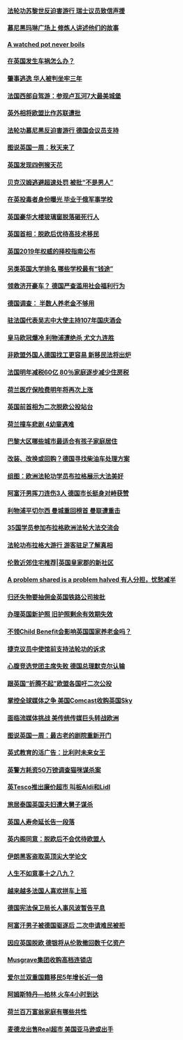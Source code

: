 #### [法轮功苏黎世反迫害游行 瑞士议员致信声援](../pages/nsc974/n10767250.md?t=10081532) 

#### [慕尼黑玛琳广场上 修炼人讲述他们的故事](../pages/nsc974/n10762990.md?t=10081532) 

#### [A watched pot never boils](../pages/nsc974/n10763822.md?t=10081532) 

#### [在英国发生车祸怎么办？](../pages/nsc974/n10763811.md?t=10081532) 

#### [肇事逃逸 华人被判坐牢三年](../pages/nsc974/n10763799.md?t=10081532) 

#### [法国西部自驾游：参观卢瓦河7大最美城堡](../pages/nsc974/n10760218.md?t=10081532) 

#### [英外相将欧盟比作苏联遭批](../pages/nsc974/n10761274.md?t=10081532) 

#### [法轮功慕尼黑反迫害游行 德国会议员支持](../pages/nsc974/n10760664.md?t=10081532) 

#### [图说英国一周：秋天来了](../pages/nsc974/n10761380.md?t=10081532) 

#### [英国发现四例猴天花](../pages/nsc974/n10761362.md?t=10081532) 

#### [贝克汉姆逃避超速处罚 被批“不是男人”](../pages/nsc974/n10761349.md?t=10081532) 

#### [在英投毒者身份曝光 毕业于俄军事学校](../pages/nsc974/n10761338.md?t=10081532) 

#### [英国豪华大楼玻璃窗脱落砸死行人](../pages/nsc974/n10761334.md?t=10081532) 

#### [英国首相：脱欧后优待高技术移民](../pages/nsc974/n10761323.md?t=10081532) 

#### [英国2019年权威的择校指南公布](../pages/nsc974/n10761253.md?t=10081532) 

#### [另类英国大学排名 哪些学校最有“钱途”](../pages/nsc974/n10760972.md?t=10081532) 

#### [领救济开豪车？ 德国严查滥用社会福利行为](../pages/nsc974/n10760730.md?t=10081532) 

#### [德国调查：  半数人养老金不够用](../pages/nsc974/n10760552.md?t=10081532) 

#### [驻法国代表吴志中大使主持107年国庆酒会](../pages/nsc974/n10760458.md?t=10081532) 

#### [皇马欧冠爆冷 利物浦遭绝杀 尤文九连胜](../pages/nsc974/n10759476.md?t=10081532) 

#### [非欧盟外国人德国找工更容易 新移民法将出炉](../pages/nsc974/n10758904.md?t=10081532) 

#### [法国明年减税60亿 80％家庭逐步减少住房税](../pages/nsc974/n10758112.md?t=10081532) 

#### [荷兰医疗保险费明年将再次上涨](../pages/nsc974/n10758614.md?t=10081532) 

#### [英国前首相为二次脱欧公投站台](../pages/nsc974/n10756382.md?t=10081532) 

#### [荷兰撞车悲剧 4幼童遇难](../pages/nsc974/n10758529.md?t=10081532) 

#### [巴黎大区哪些城市最适合有孩子家庭居住](../pages/nsc974/n10758451.md?t=10081532) 

#### [改装、改换或回购？德国寻找柴油车处理方案](../pages/nsc974/n10755781.md?t=10081532) 

#### [组图：欧洲法轮功学员布拉格展示大法美好](../pages/nsc974/n10756084.md?t=10081532) 

#### [阿富汗男挥刀连伤3人 德国市长挺身对峙获赞](../pages/nsc974/n10755624.md?t=10081532) 

#### [利物浦平切尔西 曼城重回榜首 曼联遭重击](../pages/nsc974/n10752442.md?t=10081532) 

#### [35国学员参加布拉格欧洲法轮大法交流会](../pages/nsc974/n10751371.md?t=10081532) 

#### [法轮功布拉格大游行 游客驻足了解真相](../pages/nsc974/n10749360.md?t=10081532) 

#### [伦敦近郊住宅推荐|英国皇家郡的新社区](../pages/nsc974/n10748402.md?t=10081532) 

#### [A problem shared is a problem halved 有人分担，忧愁减半](../pages/nsc974/n10748007.md?t=10081532) 

#### [归还失物要抽佣金英国铁路公司挨批](../pages/nsc974/n10747998.md?t=10081532) 

#### [办理英国新护照 旧护照剩余有效期失效](../pages/nsc974/n10747991.md?t=10081532) 

#### [不领Child Benefit会影响英国国家养老金吗？](../pages/nsc974/n10747977.md?t=10081532) 

#### [捷克议员中使馆前支持法轮功的诉求](../pages/nsc974/n10747691.md?t=10081532) 

#### [心腹竞选党团主席失败 德国总理默克尔认输](../pages/nsc974/n10746576.md?t=10081532) 

#### [跟英国“折腾不起”欧盟各国吁二次公投](../pages/nsc974/n10746245.md?t=10081532) 

#### [掌控全球媒体之争 美国Comcast收购英国Sky](../pages/nsc974/n10746184.md?t=10081532) 

#### [面临流媒体挑战 美传统传媒巨头转战欧洲](../pages/nsc974/n10746233.md?t=10081532) 

#### [图说英国一周：最古老的剧院重新开门](../pages/nsc974/n10746284.md?t=10081532) 

#### [英式教育的活广告：比利时未来女王](../pages/nsc974/n10746280.md?t=10081532) 

#### [英警方耗资50万镑调查猫咪谋杀案](../pages/nsc974/n10746272.md?t=10081532) 

#### [英Tesco推出廉价超市 叫板Aldi和Lidl](../pages/nsc974/n10746265.md?t=10081532) 

#### [旅居泰国英国夫妇遭大舅子谋杀](../pages/nsc974/n10746263.md?t=10081532) 

#### [英国人寿命延长告一段落](../pages/nsc974/n10746259.md?t=10081532) 

#### [英内阁同意：脱欧后不会优待欧盟人](../pages/nsc974/n10746255.md?t=10081532) 

#### [伊朗黑客盗取英顶尖大学论文](../pages/nsc974/n10746250.md?t=10081532) 

#### [人生不如意事十之八九？](../pages/nsc974/n10745399.md?t=10081532) 

#### [越来越多法国人喜欢拼车上班](../pages/nsc974/n10743007.md?t=10081532) 

#### [德国宪法保卫局长人事风波暂告平息](../pages/nsc974/n10742793.md?t=10081532) 

#### [阿富汗男子被德国驱逐后 二次申请难民被拒](../pages/nsc974/n10742927.md?t=10081532) 

#### [因应英国脱欧 德银将从伦敦撤回数千亿资产](../pages/nsc974/n10739653.md?t=10081532) 

#### [Musgrave集团收购高档连锁店](../pages/nsc974/n10740570.md?t=10081532) 

#### [爱尔兰双重国籍移民5年增长近一倍](../pages/nsc974/n10740498.md?t=10081532) 

#### [阿姆斯特丹—柏林 火车4小时到达](../pages/nsc974/n10740435.md?t=10081532) 

#### [荷兰百万富翁家庭有哪些共性](../pages/nsc974/n10740251.md?t=10081532) 

#### [麦德龙出售Real超市  美国亚马逊或出手](../pages/nsc974/n10739571.md?t=10081532) 

